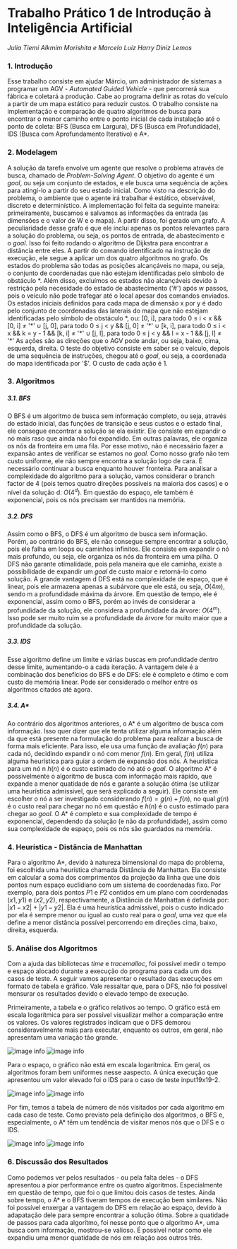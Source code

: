 # Trabalho Prático 1 de Introdução à Inteligência Artificial

_Julia Tiemi Alkmim Morishita e Marcelo Luiz Harry Diniz Lemos_

### 1. Introdução

Esse trabalho consiste em ajudar Márcio, um administrador de sistemas a programar um AGV - _Automated Guided Vehicle_ - que percorrerá sua fábrica e coletará a produção. Cabe ao programa definir as rotas do veículo a partir de um mapa estático para reduzir custos. O trabalho consiste na implementação e comparação de quatro algoritmos de busca para encontrar o menor caminho entre o ponto inicial de cada instalação até o ponto de coleta: BFS (Busca em Largura), DFS (Busca em Profundidade), IDS (Busca com Aprofundamento Iterativo) e A\*.

### 2. Modelagem

A solução da tarefa envolve um agente que resolve o problema através de busca, chamado de _Problem-Solving Agent_. O objetivo do agente é um _goal_, ou seja um conjunto de estados, e ele busca uma sequência de ações para atingí-lo a partir do seu estado inicial.
Como visto na descrição do problema, o ambiente que o agente irá trabalhar é estático, observável, discreto e determinístico.
A implementação foi feita da seguinte maneira: primeiramente, buscamos e salvamos as informações da entrada (as dimensões e o valor de W e o mapa). A partir disso, foi gerado um grafo. A peculiaridade desse grafo é que ele inclui apenas os pontos relevantes para a solução do problema, ou seja, os pontos de entrada, de abastecimento e o _goal_. Isso foi feito rodando o algoritmo de Dijkstra para encontrar a distância entre eles.
A partir do comando identificado na instrução de execução, ele segue a aplicar um dos quatro algoritmos no grafo.
Os estados do problema são todas as posições alcançáveis no mapa, ou seja, o conjunto de coordenadas que não estejam identificadas pelo símbolo de obstáculo \*. Além disso, excluímos os estados não alcançáveis devido à restrição pela necesidade do estado de abastecimento ('\#') após w passos, pois o veículo não pode trafegar até o local apesar dos comandos enviados.
Os estados iniciais definidos para cada mapa de dimensão x por y é dado pelo conjunto de coordenadas das laterais do mapa que não estejam identificadas pelo símbolo de obstáculo \*, ou:
[0, i], para todo 0 $\leq$ i $<$ x && [0, i] $\neq$ '\*'
$\cup$
[j, 0], para todo 0 $\leq$ j $<$ y && [j, 0] $\neq$ '\*'
$\cup$
[k, i], para todo 0 $\leq$ i $<$ x && k = y - 1 && [k, i] $\neq$ '\*'
$\cup$
[j, l], para todo 0 $\leq$ j $<$ y && l = x - 1 && [j, l] $\neq$ '\*'
As ações são as direções que o AGV pode andar, ou seja, baixo, cima, esquerda, direita.
O teste do objetivo consiste em saber se o veículo, depois de uma sequência de instruções, chegou até o _goal_, ou seja, a coordenada do mapa identificada por '\$'.
O custo de cada ação é 1.

### 3. Algoritmos

##### 3.1. BFS

O BFS é um algoritmo de busca sem informação completo, ou seja, através do estado inicial, das funções de transição e seus custos e o estado final, ele consegue encontrar a solução se ela existir. Ele consiste em expandir o nó mais raso que ainda não foi expandido. Em outras palavras, ele organiza os nós da fronteira em uma fila. Por esse motivo, não é necessário fazer a expansão antes de verificar se estamos no _goal_. Como nosso grafo não tem custo uniforme, ele não sempre encontra a solução logo de cara. É necessário continuar a busca enquanto houver fronteira. Para analisar a complexidade do algoritmo para a solução, vamos considerar o branch factor de 4 (pois temos quatro direções possíveis na maioria dos casos) e o nível da solução d: $O(4^{d})$. Em questão do espaço, ele também é exponencial, pois os nós precisam ser mantidos na memória.

##### 3.2. DFS

Assim como o BFS, o DFS é um algoritmo de busca sem informação. Porém, ao contrário do BFS, ele não consegue sempre encontrar a solução, pois ele falha em loops ou caminhos infinitos. Ele consiste em expandir o nó mais profundo, ou seja, ele organiza os nós da fronteira em uma pilha. O DFS não garante otimalidade, pois pela maneira que ele caminha, existe a possibilidade de expandir um _goal_ de custo maior e retorná-lo como solução. A grande vantagem d DFS está na complexidade de espaço, que é linear, pois ele armazena apenas a subárvore que ele está, ou seja, $O(4m)$, sendo m a profundidade máxima da árvore. Em questão de tempo, ele é exponencial, assim como o BFS, porém ao invés de considerar a profundidade da solução, ele considera a profundidade da árvore: $O(4^{m})$. Isso pode ser muito ruim se a profundidade da árvore for muito maior que a profundidade da solução.

##### 3.3. IDS

Esse algoritmo define um limite e várias buscas em profundidade dentro desse limite, aumentando-o a cada iteração. A vantagem dele é a combinação dos benefícios do BFS e do DFS: ele é completo e ótimo e com custo de memória linear. Pode ser considerado o melhor entre os algoritmos citados até agora.

##### 3.4. A\*

Ao contrário dos algoritmos anteriores, o A\* é um algoritmo de busca com informação. Isso quer dizer que ele tenta utilizar alguma informação além da que está presente na formulação do problema para realizar a busca de forma mais eficiente. Para isso, ele usa uma função de avaliação $f(n)$ para cada nó, decidindo expandir o nó com menor $f(n)$. Em geral, $f(n)$ utiliza alguma heurística para guiar a ordem de expansão dos nós. A heurística para um nó n $h(n)$ é o custo estimado do nó até o _goal_. O algoritmo A\* é possivelmente o algoritmo de busca com informação mais rápido, que expande a menor quatidade de nós e garante a solução ótima (se utilizar uma heurística admissível, que será explicado a seguir). Ele consiste em escolher o nó a ser investigado considerando $f(n) = g(n) + f(n)$, no qual $g(n)$ é o custo real para chegar no nó em questão e $h(n)$ é o custo estimado para chegar ao _goal_. O A\* é completo e sua complexidade de tempo é exponencial, dependendo da solução (e não da profundidade), assim como sua complexidade de espaço, pois os nós são guardados na memória.

### 4. Heurística - Distância de Manhattan

Para o algoritmo A\*, devido à natureza bimensional do mapa do problema, foi escolhida uma heurística chamada Distância de Manhattan. Ela consiste em calcular a soma dos comprimentos da projeção da linha que une dois pontos num espaço euclidiano com um sistema de coordenadas fixo. Por exemplo, para dois pontos $P1$ e $P2$ contidos em um plano com coordenadas $(x1, y1)$ e $(x2, y2)$, respectivamente, a Distância de Manhattan é definida por: $|x1 - x2| + |y1 - y2|$. Ela é uma heurística admissível, pois o custo indicado por ela é sempre menor ou igual ao custo real para o _goal_, uma vez que ela define a menor distância possível percorrendo em direções cima, baixo, direita, esquerda.

### 5. Análise dos Algoritmos

Com a ajuda das bibliotecas _time_ e _tracemalloc_, foi possível medir o tempo e espaço alocado durante a execução do programa para cada um dos casos de teste. A seguir vamos apresentar o resultado das execuções em formato de tabela e gráfico. Vale ressaltar que, para o DFS, não foi possível mensurar os resultados devido o elevado tempo de execução.

Primeiramente, a tabela e o gráfico relativos ao tempo. O gráfico está em escala logarítmica para ser possível visualizar melhor a comparação entre os valores. Os valores registrados indicam que o DFS demorou consideravelmente mais para executar, enquanto os outros, em geral, não apresentam uma variação tão grande.

![image info](./img/TabelaTempo.png)
![image info](./img/GraficoTempo.png)

Para o espaço, o gráfico não está em escala logarítmica. Em geral, os algoritmos foram bem uniformes nesse aaspecto. A única execução que apresentou um valor elevado foi o IDS para o caso de teste input19x19-2.

![image info](./img/TabelaEspaco.png)
![image info](./img/GraficoEspaco.png)

Por fim, temos a tabela de número de nós visitados por cada algoritmo em cada caso de teste. Como previsto pela definição dos algoritmos, o BFS e, especialmente, o A\* têm um tendência de visitar menos nós que o DFS e o IDS.

![image info](./img/TabelaPassos.png)
![image info](./img/GraficoPassos.png)

### 6. Discussão dos Resultados

Como podemos ver pelos resultados - ou pela falta deles - o DFS apresentou a pior performance entre os quatro algoritmos. Especialmente em questão de tempo, que foi o que limitou dois casos de testes. Ainda sobre tempo, o A* e o BFS tiveram tempos de execução bem similares.
Não foi possível enxergar a vantagem do DFS em relação ao espaço, devido à adapatação dele para sempre encontrar a solução ótima.
Sobre a quatidade de passos para cada algorítmo, foi nesse ponto que o algoritmo A*, uma busca com informação, mostrou-se valioso. É possível notar como ele expandiu uma menor quatidade de nós em relação aos outros três.
